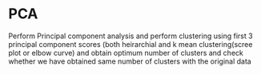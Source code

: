 # PCA
Perform Principal component analysis and perform clustering using first  3 principal component scores (both heirarchial and k mean clustering(scree plot or elbow curve) and obtain  optimum number of clusters and check whether we have obtained same number of clusters with the original data  
